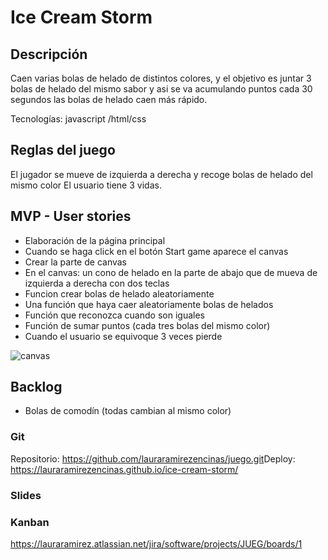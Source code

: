 # Ice Cream Storm

## Descripción

Caen varias bolas de helado de distintos colores,  y el objetivo es juntar 3 bolas de helado del mismo sabor y asi se va acumulando puntos cada 30 segundos las bolas de helado caen más rápido. 

Tecnologías: javascript /html/css

## Reglas del juego  
El jugador se mueve de izquierda a derecha y recoge bolas de helado del mismo color 
El usuario tiene 3 vidas. 

## MVP - User stories

- Elaboración de la página principal
- Cuando se haga click en el botón Start game aparece el canvas
- Crear la parte de canvas 
 - En el canvas: un cono de helado en la parte de abajo que de mueva de izquierda a derecha con dos teclas  
- Funcion crear bolas de helado aleatoriamente
- Una función que haya caer aleatoriamente bolas de helados
- Función que reconozca cuando son iguales
- Función de sumar puntos (cada tres bolas del mismo color)
- Cuando el usuario se equivoque 3 veces pierde 

![canvas](https://github.com/lauraramirezencinas/juego/blob/master/wiframes/canvas.png)

## Backlog

- Bolas de comodín (todas cambian al mismo color)

### Git
Repositorio: https://github.com/lauraramirezencinas/juego.git
​
Deploy: https://lauraramirezencinas.github.io/ice-cream-storm/
​
### Slides
 
### Kanban
https://lauraramirez.atlassian.net/jira/software/projects/JUEG/boards/1

